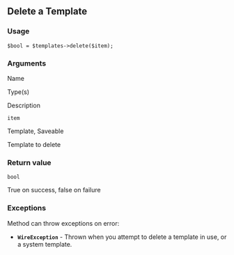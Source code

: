 Delete a Template
-----------------

### Usage

    $bool = $templates->delete($item);

### Arguments

Name

Type(s)

Description

`item`

Template, Saveable

Template to delete

### Return value

`bool`

True on success, false on failure

### Exceptions

Method can throw exceptions on error:

*   **`WireException`** - Thrown when you attempt to delete a template in use, or a system template.
    


